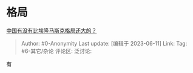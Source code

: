 # 格局
[中国有没有比埃隆马斯克格局还大的？](https://www.zhihu.com/question/367391374/answer/3068267695)

> Author: #0-Anonymity
> Last update: [编辑于 2023-06-11]
> Link:
> Tag: #6-其它/杂论 
> 评论区:
> 泛讨论:

有